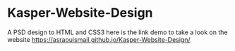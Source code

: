 # Kasper-Website-Design
A PSD design to HTML and CSS3
here is the link demo to take a look on the website
https://asraouismail.github.io/Kasper-Website-Design/

